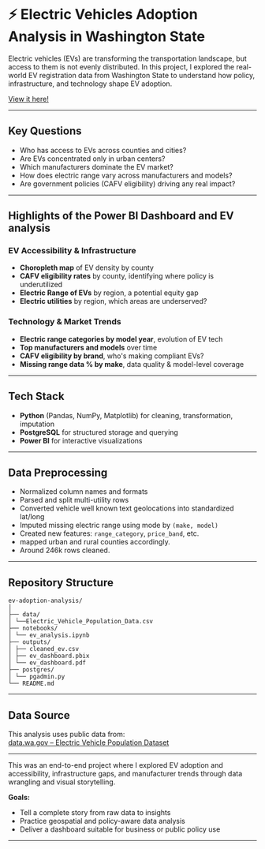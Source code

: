 # ⚡ Electric Vehicles Adoption Analysis in Washington State

Electric vehicles (EVs) are transforming the transportation landscape, but access to them is not evenly distributed. In this project, I explored the real-world EV registration data from Washington State to understand how policy, infrastructure, and technology shape EV adoption.

[View it here!](https://github.com/Kenmaaa05/ev-adoption-analysis/blob/main/outputs/ev_dashboard.pdf)

---

## Key Questions

- Who has access to EVs across counties and cities?
- Are EVs concentrated only in urban centers?
- Which manufacturers dominate the EV market?
- How does electric range vary across manufacturers and models?
- Are government policies (CAFV eligibility) driving any real impact?

---

## Highlights of the Power BI Dashboard and EV analysis

### EV Accessibility & Infrastructure

- **Choropleth map** of EV density by county  
- **CAFV eligibility rates** by county, identifying where policy is underutilized  
- **Electric Range of EVs** by region, a potential equity gap  
- **Electric utilities** by region, which areas are underserved?

### Technology & Market Trends

- **Electric range categories by model year**, evolution of EV tech  
- **Top manufacturers and models** over time 
- **CAFV eligibility by brand**, who's making compliant EVs?  
- **Missing range data % by make**, data quality & model-level coverage

---

## Tech Stack

- **Python** (Pandas, NumPy, Matplotlib) for cleaning, transformation, imputation  
- **PostgreSQL** for structured storage and querying  
- **Power BI** for interactive visualizations  

---

## Data Preprocessing

- Normalized column names and formats  
- Parsed and split multi-utility rows  
- Converted vehicle well known text geolocations into standardized lat/long  
- Imputed missing electric range using mode by `(make, model)`  
- Created new features: `range_category`, `price_band`, etc.
- mapped urban and rural counties accordingly.
- Around 246k rows cleaned.

---

## Repository Structure

```
ev-adoption-analysis/
│
├── data/ 
│ └──Electric_Vehicle_Population_Data.csv
├── notebooks/ 
│ └── ev_analysis.ipynb
├── outputs/ 
│ ├── cleaned_ev.csv
│ ├── ev_dashboard.pbix 
│ └── ev_dashboard.pdf
├── postgres/ 
│ └── pgadmin.py
└── README.md
```


---

## Data Source

This analysis uses public data from:  
[data.wa.gov – Electric Vehicle Population Dataset](https://catalog.data.gov/dataset/electric-vehicle-population-data)

---

This was an end-to-end project where I explored EV adoption and accessibility, infrastructure gaps, and manufacturer trends through data wrangling and visual storytelling.

**Goals:**
- Tell a complete story from raw data to insights
- Practice geospatial and policy-aware data analysis
- Deliver a dashboard suitable for business or public policy use

---

